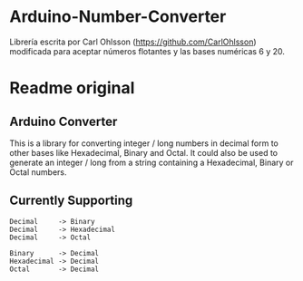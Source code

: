 # Arduino-Number-Converter
Librería escrita por Carl Ohlsson (https://github.com/CarlOhlsson) modificada para aceptar números flotantes y las bases numéricas 6 y 20.

# Readme original 

Arduino Converter
-----------------

This is a library for converting integer / long numbers in decimal form to other bases like Hexadecimal, Binary and Octal.
It could also be used to generate an integer / long from a string containing a Hexadecimal, Binary or Octal numbers.


Currently Supporting
--------------------
	Decimal 	-> Binary
	Decimal 	-> Hexadecimal
	Decimal 	-> Octal
	
	Binary 		-> Decimal
	Hexadecimal -> Decimal
	Octal 		-> Decimal

